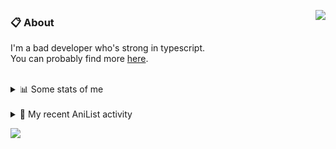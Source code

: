 <a href="https://discord.com/users/338718840873811979"><img align="right" src="https://lanyard-profile-readme.vercel.app/api/338718840873811979" /></a>

### 📋 About

I'm a bad developer who's strong in typescript. \
You can probably find more [here](https://pxseu.com/about).
<!--
### 🦊Fox

![](https://pxseu.loves.moe/2ELJv3at3.gif)

### 📱 Contact

[🌐 website](https://www.pxseu.com) \
[📧 email](mailto:contact.pxseu@gmail.com)
-->

<br />

<details>
  <summary>📊 Some stats of me</summary>
  
![My github stats!](https://github-readme-stats.vercel.app/api?username=pxseu&show_icons=true&theme=radical&custom_title=My%20Github%20Stats:&line_height=33&include_all_commits=true) 
![My top langauges](https://github-readme-stats.vercel.app/api/top-langs?username=pxseu&show_icons=true&theme=radical&custom_title=My%20most%20used%20languages:&layout=compact&card_width=445) 
</details>

<br />

<details>
  <summary>🌸 My recent AniList activity</summary>
  
<!-- ANILIST_ACTIVITY:start -->

-   📺 Watched episode 87 - 88 of [Naruto: Shippuden](https://anilist.co/anime/1735) (21:33, 20 July 2021)
-   📺 Watched episode 3 of [Remake Our Life!](https://anilist.co/anime/114065) (20:56, 19 July 2021)
-   📺 Watched episode 15 of [Tokyo Revengers](https://anilist.co/anime/120120) (18:08, 18 July 2021)
-   📺 Watched episode 3 of [The Detective Is Already Dead](https://anilist.co/anime/128712) (17:38, 18 July 2021)
-   📺 Watched episode 3 of [Girlfriend, Girlfriend](https://anilist.co/anime/126192) (02:35, 17 July 2021)

<!-- ANILIST_ACTIVITY:end -->
</details>



![](https://komarev.com/ghpvc/?username=pxseu&color=ff69b4)


